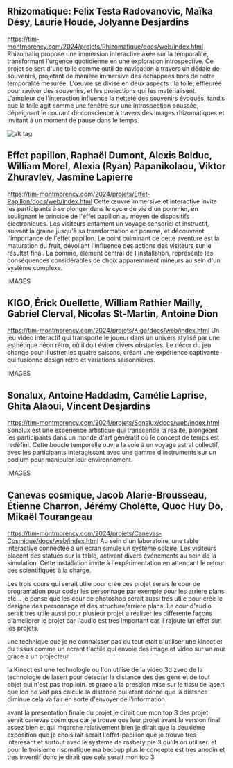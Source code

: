 ## Rhizomatique: Felix Testa Radovanovic, Maïka Désy, Laurie Houde, Jolyanne Desjardins
https://tim-montmorency.com/2024/projets/Rhizomatique/docs/web/index.html
Rhizomatiq propose une immersion interactive axée sur la temporalité, transformant l'urgence quotidienne en une exploration introspective. Ce projet se sert d'une toile comme outil de navigation à travers un dédale de souvenirs, projetant de manière immersive des échappées hors de notre temporalité mesurée. L'œuvre se divise en deux aspects : la toile, effleurée pour raviver des souvenirs, et les projections qui les matérialisent. L'ampleur de l'interaction influence la netteté des souvenirs évoqués, tandis que la toile agit comme une fenêtre sur une introspection poussée, dépeignant le courant de conscience à travers des images rhizomatiques et invitant à un moment de pause dans le temps.

![alt tag](https://github.com/djalilt/DjalilT-H24_V11_inspirations_TAIBI/blob/main/CRESCENTIA/media/Photo%20expo%203eme%20anne%CC%81e/20240220_134146.heic#:~:text=20240220_134146.-,heic,-20240220_134743.heic)

## Effet papillon, Raphaël Dumont, Alexis Bolduc, William Morel, Alexia (Ryan) Papanikolaou, Viktor Zhuravlev, Jasmine Lapierre
https://tim-montmorency.com/2024/projets/Effet-Papillon/docs/web/index.html
Cette œuvre immersive et interactive invite les participants à se plonger dans le cycle de vie d'un pommier, en soulignant le principe de l'effet papillon au moyen de dispositifs électroniques. Les visiteurs entament un voyage sensoriel et instructif, suivant la graine jusqu'à sa transformation en pomme, et découvrent l'importance de l'effet papillon. Le point culminant de cette aventure est la maturation du fruit, dévoilant l'influence des actions des visiteurs sur le résultat final. La pomme, élément central de l'installation, représente les conséquences considérables de choix apparemment mineurs au sein d'un système complexe.

IMAGES

## KIGO, Érick Ouellette, William Rathier Mailly, Gabriel Clerval, Nicolas St-Martin, Antoine Dion
https://tim-montmorency.com/2024/projets/Kigo/docs/web/index.html
Un jeu vidéo interactif qui transporte le joueur dans un univers stylisé par une esthétique néon rétro, où il doit éviter divers obstacles. Le décor du jeu change pour illustrer les quatre saisons, créant une expérience captivante qui fusionne design rétro et variations saisonnières.

IMAGES

## Sonalux, Antoine Haddadm, Camélie Laprise, Ghita Alaoui, Vincent Desjardins
https://tim-montmorency.com/2024/projets/Sonalux/docs/web/index.html
Sonalux est une expérience artistique qui transcende la réalité, plongeant les participants dans un monde d'art génératif où le concept de temps est redéfini. Cette boucle temporelle ouvre la voie à un voyage astral collectif, avec les participants interagissant avec une gamme d'instruments sur un podium pour manipuler leur environnement.

IMAGES

## Canevas cosmique, Jacob Alarie-Brousseau, Étienne Charron, Jérémy Cholette, Quoc Huy Do, Mikaël Tourangeau
https://tim-montmorency.com/2024/projets/Canevas-Cosmique/docs/web/index.html
Au sein d'un laboratoire, une table interactive connectée à un écran simule un système solaire. Les visiteurs placent des statues sur la table, activant divers événements au sein de la simulation. Cette installation invite à l'expérimentation en attendant le retour des scientifiques à la charge.

Les trois cours qui serait utile pour crée ces projet serais le cour de programation pour coder les personnage par exemple pour les arriere plans etc... 
je pense que les cour de photoshop serait aussi tres utile pour crée le designe des personnage et des structure/arriere plans.
Le cour d'audio serait tres utile aussi pour plusieur projet a réaliser les differente façons d'ameliorer le projet car l'audio est tres important car il rajoute un effet sur les projets.

une technique que je ne connaisser pas du tout etait d'utiliser une kinect et du tissus comme un ecrant t'actile qui envoie des image et video sur un mur grace a un projecteur 

la Kinect est une technologie ou l'on utilise de la video 3d zvec de la technologie de lasert pour detecter la distance des des gens et de tout objet qui n'est pas trop loin. et grace a la pression mise sur le tissu tle lasert que lon ne voit pas calcule la distance pui etant donné que la distsnce diminue cela va fair en sorte d'envoyer de l'information.

avant la presentation finale du projet je dirait que mon top 3 des projet serait canevas cosmique car je trouve que leur projet avant la version final assez bien et qui mqarche relativement bien je dirait que la deuxieme exposition que je choisirait serait l'effet-papillon que je trouve tres interesant et surtout avec le systeme de rasbery pie 3 qu'ils on utiliser. et pour le troisieme risomatique ma becoup plus le concepte est tres anodin et tres inventif donc je dirait que cela serait mon top 3 
